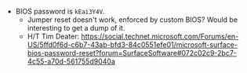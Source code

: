 * BIOS password is `kEai3Y4V`.
  * Jumper reset doesn't work, enforced by custom BIOS? Would be interesting to get a dump of it.
  * H/T Tim Deater: https://social.technet.microsoft.com/Forums/en-US/5ffd0f6d-c6b7-43ab-bfd3-84c0551efe01/microsoft-surface-bios-password-reset?forum=SurfaceSoftware#072c02c9-2bc7-4c55-a70d-561755d9040a

